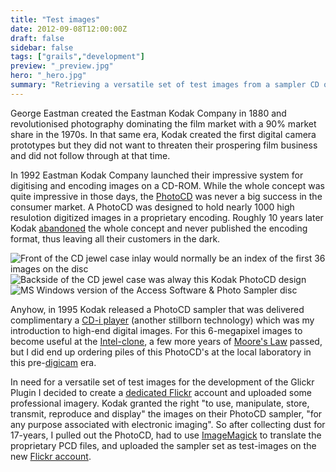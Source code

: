 ```yaml
---
title: "Test images"
date: 2012-09-08T12:00:00Z
draft: false
sidebar: false
tags: ["grails","development"]
preview: "_preview.jpg"
hero: "_hero.jpg"
summary: "Retrieving a versatile set of test images from a sampler CD of the great but long abandoned Kodak PhotoCD format."
---
```


George Eastman created the Eastman Kodak Company in 1880 and revolutionised photography dominating the film market with a 90% market share in the 1970s. In that same era, Kodak created the first digital camera prototypes but they did not want to threaten their prospering film business and did not follow through at that time.

In 1992 Eastman Kodak Company launched their impressive system for digitising and encoding images on a CD-ROM. While the whole concept was quite impressive in those days, the [PhotoCD](http://en.wikipedia.org/wiki/PhotoCD) was never a big success in the consumer market. A PhotoCD was designed to hold nearly 1000 high resulotion digitized images in a proprietary encoding. Roughly 10 years later Kodak [abandoned](http://www.kodak.com/global/en/service/professional/products/ekn017045.jhtml?CID=go&idhbx=photocd) the whole concept and never published the encoding format, thus leaving all their customers in the dark. 

![Front of the CD jewel case inlay would normally be an index of the first 36 images on the disc](sampler-001.jpg)
![Backside of the CD jewel case was alway this Kodak PhotoCD design](sampler-002.jpg)
![MS Windows version of the Access Software & Photo Sampler disc](sampler-003.jpg)

Anyhow, in 1995 Kodak released a PhotoCD sampler that was delivered complimentary a [CD-i player](http://en.wikipedia.org/wiki/CD-i) (another stillborn technology) which was my introduction to high-end digital images. For this 6-megapixel images to become useful at the [Intel-clone](http://en.wikipedia.org/wiki/Intel_80486), a few more years of [Moore's Law](http://en.wikipedia.org/wiki/Moore%27s_law) passed, but I did end up ordering piles of this PhotoCD's at the local laboratory in this pre-[digicam](http://www.steves-digicams.com/pro90is.html) era. 

In need for a versatile set of test images for the development of the Glickr Plugin I decided to create a [dedicated Flickr](http://www.flickr.com/photos/glickr/) account and uploaded some professional imagery. Kodak granted the right "to use, manipulate, store, transmit, reproduce and display" the images on their PhotoCD sampler, "for any purpose associated with electronic imaging". So after collecting dust for 17-years, I pulled out the PhotoCD, had to use [ImageMagick](http://www.imagemagick.org/script/index.php) to translate the proprietary PCD files, and uploaded the sampler set as test-images on the new [Flickr account](http://www.flickr.com/photos/glickr/).